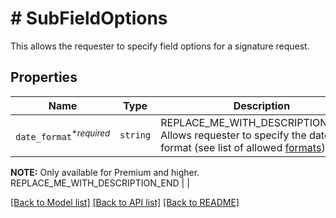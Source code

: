 # # SubFieldOptions

This allows the requester to specify field options for a signature request.

## Properties

Name | Type | Description | Notes
------------ | ------------- | ------------- | -------------
| `date_format`<sup>*_required_</sup> | ```string``` | REPLACE_ME_WITH_DESCRIPTION_BEGIN Allows requester to specify the date format (see list of allowed [formats](/api/reference/constants/#date-formats))

**NOTE:** Only available for Premium and higher. REPLACE_ME_WITH_DESCRIPTION_END |  |

[[Back to Model list]](../../README.md#models) [[Back to API list]](../../README.md#endpoints) [[Back to README]](../../README.md)
